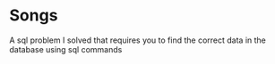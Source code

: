# Songs
A sql problem I solved that requires you to find the correct data in the database using sql commands
